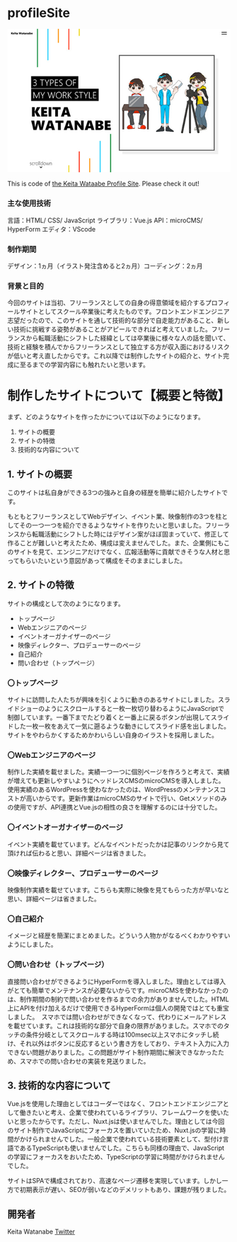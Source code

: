 # profileSite

![OGImage](https://github.com/keitabox64/profileSite/blob/master/KeitaWatanabeOGImage.jpg)

This is code of [the Keita Wataabe Profile Site](https://keita-watanabe.com/). Please check it out!

### 主な使用技術
言語：HTML/ CSS/ JavaScript
ライブラリ：Vue.js
API：microCMS/ HyperForm
エディタ：VScode

### 制作期間
デザイン：1ヵ月（イラスト発注含めると2ヵ月）コーディング：2ヵ月

### 背景と目的
今回のサイトは当初、フリーランスとしての自身の得意領域を紹介するプロフィールサイトとしてスクール卒業後に考えたものです。フロントエンドエンジニア志望だったので、このサイトを通して技術的な部分で自走能力があること、新しい技術に挑戦する姿勢があることがアピールできればと考えていました。フリーランスから転職活動にシフトした経緯としては卒業後に様々な人の話を聞いて、技術と経験を積んでからフリーランスとして独立する方が収入面におけるリスクが低いと考え直したからです。これ以降では制作したサイトの紹介と、サイト完成に至るまでの学習内容にも触れたいと思います。

# 制作したサイトについて【概要と特徴】

まず、どのようなサイトを作ったかについては以下のようになります。

1. サイトの概要
2. サイトの特徴
3. 技術的な内容について

## 1. サイトの概要

このサイトは私自身ができる3つの強みと自身の経歴を簡単に紹介したサイトです。

もともとフリーランスとしてWebデザイン、イベント業、映像制作の3つを柱としてその一つ一つを紹介できるようなサイトを作りたいと思いました。フリーランスから転職活動にシフトした時にはデザイン案がほぼ固まっていて、修正して作ることが難しいと考えたため、構成は変えませんでした。また、企業側にもこのサイトを見て、エンジニアだけでなく、広報活動等に貢献できそうな人材と思ってもらいたいという意図があって構成をそのままにしました。


## 2. サイトの特徴

サイトの構成として次のようになります。

- トップページ
- Webエンジニアのページ
- イベントオーガナイザーのページ
- 映像ディレクター、プロデューサーのページ
- 自己紹介
- 問い合わせ（トップページ）

### 〇トップページ
サイトに訪問した人たちが興味を引くように動きのあるサイトにしました。スライドショーのようにスクロールすると一枚一枚切り替わるようにJavaScriptで制御しています。一番下までたどり着くと一番上に戻るボタンが出現してスライドした一枚一枚をあえて一気に遡るような動きにしてスライド感を出しました。　サイトをやわらかくするためかわいらしい自身のイラストを採用しました。

### 〇Webエンジニアのページ
制作した実績を載せました。実績一つ一つに個別ページを作ろうと考えて、実績が増えても更新しやすいようにヘッドレスCMSのmicroCMSを導入しました。使用実績のあるWordPressを使わなかったのは、WordPressのメンテナンスコストが高いからです。更新作業はmicroCMSのサイトで行い、Getメソッドのみの使用ですが、API連携とVue.jsの相性の良さを理解するのには十分でした。

### 〇イベントオーガナイザーのページ
イベント実績を載せています。どんなイベントだったかは記事のリンクから見て頂ければ伝わると思い、詳細ページは省きました。

### 〇映像ディレクター、プロデューサーのページ
映像制作実績を載せています。こちらも実際に映像を見てもらった方が早いなと思い、詳細ページは省きました。

### 〇自己紹介　
イメージと経歴を簡潔にまとめました。どういう人物かがなるべくわかりやすいようにしました。

### 〇問い合わせ（トップページ）
直接問い合わせができるようにHyperFormを導入しました。理由としては導入がとても簡単でメンテナンスが必要ないからです。microCMSを使わなかったのは、制作期間の制約で問い合わせを作るまでの余力がありませんでした。HTML上にAPIを付け加えるだけで使用できるHyperFormは個人の開発ではとても重宝しました。　スマホでは問い合わせができなくなって、代わりにメールアドレスを載せています。これは技術的な部分で自身の限界がありました。スマホでのタッチの条件分岐としてスクロールする時は100msec以上スマホにタッチし続け、それ以外はボタンに反応するという書き方をしており、テキスト入力に入力できない問題がありました。この問題がサイト制作期間に解決できなかったため、スマホでの問い合わせの実装を見送りました。

## 3. 技術的な内容について
Vue.jsを使用した理由としてはコーダーではなく、フロントエンドエンジニアとして働きたいと考え、企業で使われているライブラリ、フレームワークを使いたいと思ったからです。ただし、Nuxt.jsは使いませんでした。理由としては今回のサイト制作でJavaScriptにフォーカスを置いていたため、Nuxt.jsの学習に時間がかけられませんでした。一般企業で使われている技術要素として、型付け言語であるTypeScriptも使いませんでした。こちらも同様の理由で、JavaScriptの学習にフォーカスをおいたため、TypeScriptの学習に時間がかけられませんでした。

サイトはSPAで構成されており、高速なページ遷移を実現しています。しかし一方で初期表示が遅い、SEOが弱いなどのデメリットもあり、課題が残りました。

## 開発者
Keita Watanabe
[Twitter](https://twitter.com/ke_ke_ke_310)
